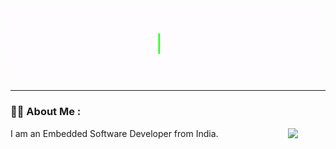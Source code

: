 <div id="header" align="center">
  <img src="Hello_Animation_GiF.gif" width="auto" height="auto"/>
</div>

---

### :woman_technologist: About Me :
<div style="display: flex; justify-content: space-between; align-items: center; width: 100%;">
  <span>I am an Embedded Software Developer from India.</span>
  <img src="https://media.giphy.com/media/tT2FEbKu63KxdFubmY/giphy.gif" width="60" style="margin-left: 20px;">
</div>
